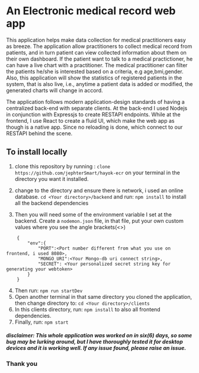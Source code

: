 # An Electronic medical record web app 
This application helps make data collection for medical practitioners easy as breeze.
The application allow practitioners to collect medical record from patients, and in turn patient 
can view collected information about them on their own dashboard.
If the patient want to talk to a medical practictioner, he can have a live chart with a practitioner.
The medical practitioner can filter the patients he/she is interested based on a criteria, e.g age,bmi,gender.
Also, this application will show the statistics of registered patients in the system, that is also live, i.e., anytime a patient data is added or modified, the generated charts will change in accord.

The application follows modern application-design standards of having a centralized back-end
with separate clients. At the back-end I used Nodejs in conjunction with Expressjs to create RESTAPI endpoints.
While at the frontend, I use React to create a fluid UI, which make the web app as though is a native app. Since no reloading is done, which connect to our RESTAPI behind the scene.
## To install locally
1. clone this repository by running :
``` clone https://github.com/jephterSmart/hayok-ecr ```
    on your terminal in the directory you want it installed.

2. change to the directory and ensure there is network, i used an online database.
```cd <Your directory>/backend```
    and run:
```npm install``` to install all the backend dependencies
3. Then you will need some of the environment variable I set at the backend. 
Create a `nodemon.json` file, in that file, put your own custom values where you see the angle brackets(<>)
```
    {
        "env":{
            "PORT":<Port number different from what you use on frontend, i used 8080>,
            "MONGO_URI":<Your Mongo-db uri connect string>,
            "SECRET": <Your personalized secret string key for generating your webtoken>
        }
    }
```
4. Then run: 
``` npm run startDev ```
5. Open another terminal in that same directory you cloned the application, then change directory to:
```cd <Your directory>/clients```
6. In this clients directory, run:
```npm install``` to also all frontend dependencies.
7. Finally, run:
```npm start```

##### disclaimer: This whole application was worked on in six(6) days, so some bug may be lurking around, but I have thoroughly tested it for desktop devices and it is working well. If any issue found, please raise an issue.

### Thank you